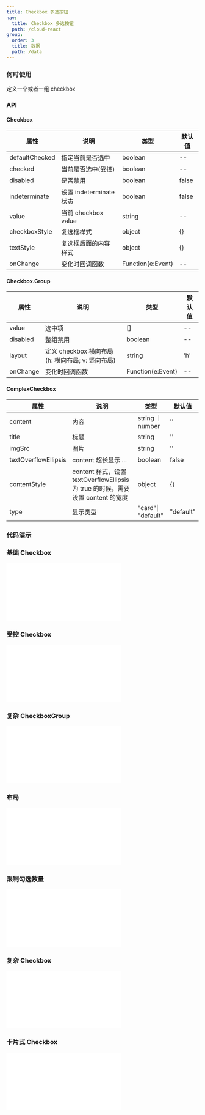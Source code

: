 ```yaml
---
title: Checkbox 多选按钮
nav:
  title: Checkbox 多选按钮
  path: /cloud-react
group:
  order: 3
  title: 数据
  path: /data
---
```


### 何时使用

定义一个或者一组 checkbox

### API

#### Checkbox

| 属性           | 说明                    | 类型              | 默认值 |
| -------------- | ----------------------- | ----------------- | ------ |
| defaultChecked | 指定当前是否选中        | boolean           | --     |
| checked        | 当前是否选中(受控)      | boolean           | --     |
| disabled       | 是否禁用                | boolean           | false  |
| indeterminate  | 设置 indeterminate 状态 | boolean           | false  |
| value          | 当前 checkbox value     | string            | --     |
| checkboxStyle  | 复选框样式              | object            | {}     |
| textStyle      | 复选框后面的内容样式    | object            | {}     |
| onChange       | 变化时回调函数          | Function(e:Event) | --     |

#### Checkbox.Group

| 属性     | 说明                                             | 类型              | 默认值 |
| -------- | ------------------------------------------------ | ----------------- | ------ |
| value    | 选中项                                           | []                | --     |
| disabled | 整组禁用                                         | boolean           | --     |
| layout   | 定义 checkbox 横向布局(h: 横向布局; v: 竖向布局) | string            | 'h'    |
| onChange | 变化时回调函数                                   | Function(e:Event) | --     |

#### ComplexCheckbox

| 属性                 | 说明                                                                            | 类型               | 默认值    |
| -------------------- | ------------------------------------------------------------------------------- | ------------------ | --------- |
| content              | 内容                                                                            | string ｜ number   | ''        |
| title                | 标题                                                                            | string             | ''        |
| imgSrc               | 图片                                                                            | string             | ''        |
| textOverflowEllipsis | content 超长显示 ...                                                            | boolean            | false     |
| contentStyle         | content 样式，设置 textOverflowEllipsis 为 true 的时候，需要设置 content 的宽度 | object             | {}        |
| type                 | 显示类型                                                                        | "card"\| "default" | "default" |

### 代码演示

### 基础 Checkbox

<embed src="@components/checkbox/demos/basic-checkbox.md" />

### 受控 Checkbox

<embed src="@components/checkbox/demos/controlled.md" />

### 复杂 CheckboxGroup

<embed src="@components/checkbox/demos/group.md" />

### 布局

<embed src="@components/checkbox/demos/layout.md" />

### 限制勾选数量

<embed src="@components/checkbox/demos/max.md" />

### 复杂 Checkbox

<embed src="@components/checkbox/complexDemos/basic.md" />

### 卡片式 Checkbox

<embed src="@components/checkbox/complexDemos/card.md" />

